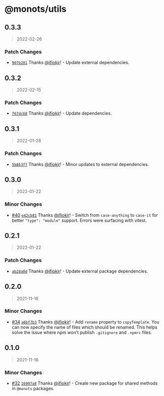 # @monots/utils

## 0.3.3

> 2022-02-26

### Patch Changes

- [`907b281`](https://github.com/monots/monots/commit/907b281ed4f4eb44c19a5a9ec3fc6c8be137d6a2) Thanks [@ifiokjr](https://github.com/ifiokjr)! - Update external dependencies.

## 0.3.2

> 2022-02-15

### Patch Changes

- [`f67dc68`](https://github.com/monots/monots/commit/f67dc686da9adfecddfdf767563110c226ce2e66) Thanks [@ifiokjr](https://github.com/ifiokjr)! - Update dependencies.

## 0.3.1

> 2022-01-28

### Patch Changes

- [`5b863ff`](https://github.com/monots/monots/commit/5b863ffd92c567314eac2e18a21e97b4bb1b17e3) Thanks [@ifiokjr](https://github.com/ifiokjr)! - Minor updates to external dependencies.

## 0.3.0

> 2022-01-22

### Minor Changes

- [#40](https://github.com/monots/monots/pull/40) [`e42cb81`](https://github.com/monots/monots/commit/e42cb81bdd538dab9177a819fd8556b0858eadcc) Thanks [@ifiokjr](https://github.com/ifiokjr)! - Switch from `case-anything` to `case-it` for better `"type": "module"` support. Errors were surfacing with vitest.

## 0.2.1

> 2022-01-22

### Patch Changes

- [`ab28a0d`](https://github.com/monots/monots/commit/ab28a0d1fbdf9736134358e67b223165ebac9f7d) Thanks [@ifiokjr](https://github.com/ifiokjr)! - Update external package dependencies.

## 0.2.0

> 2021-11-16

### Minor Changes

- [#34](https://github.com/monots/monots/pull/34) [`a6bf7b3`](https://github.com/monots/monots/commit/a6bf7b36ecc27f03aabcd7db6c01ceb9ae8e6ea6) Thanks [@ifiokjr](https://github.com/ifiokjr)! - Add `rename` property to `copyTemplate`. You can now specify the name of files which should be renamed. This helps solve the issue where npm won't publish `.gitignore` and `.npmrc` files.

## 0.1.0

> 2021-11-16

### Minor Changes

- [#32](https://github.com/monots/monots/pull/32) [`16997a8`](https://github.com/monots/monots/commit/16997a8a66c4b2e7c46e249bdad262fbd1c5bb20) Thanks [@ifiokjr](https://github.com/ifiokjr)! - Create new package for shared methods in `@monots` packages.
